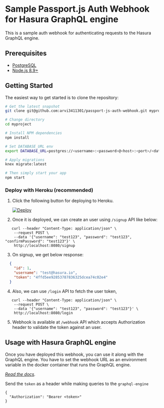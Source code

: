 # Sample Passport.js Auth Webhook for Hasura GraphQL engine

This is a sample auth webhook for authenticating requests to the Hasura GraphQL engine.

Prerequisites
-------------

- [PostgreSQL](https://www.postgresql.org/download/)
- [Node.js 8.9+](http://nodejs.org)

Getting Started
---------------

The easiest way to get started is to clone the repository:

```bash
# Get the latest snapshot
git clone git@github.com:arvi3411301/passport-js-auth-webhook.git myproject

# Change directory
cd myproject

# Install NPM dependencies
npm install

# Set DATABASE_URL env
export DATABASE_URL=postgres://<username>:<password>@<host>:<port>/<database_name>

# Apply migrations
knex migrate:latest

# Then simply start your app
npm start
```

### Deploy with Heroku (recommended)

1. Click the following button for deploying to Heroku.

   [![Deploy](https://www.herokucdn.com/deploy/button.svg)](https://heroku.com/deploy?template=https://github.com/arvi3411301/passport-js-auth-webhook)

2. Once it is deployed, we can create an user using `/signup` API like below:
  ```
     curl --header "Content-Type: application/json" \
      --request POST \
      --data '{"username": "test123", "password": "test123", "confirmPassword": "test123"}' \
      http://localhost:8080/signup
  ```

3. On signup, we get below response:
  ```json
    {
      "id": 1,
      "username": "test@hasura.io",
      "token": "4ffd5ee92853787836325dcea74c02e4"
    }
  ```

4. Also, we can use `/login` API to fetch the user token,
  ```
     curl --header "Content-Type: application/json" \
      --request POST \
      --data '{"username": "test123", "password": "test123"}' \
      http://localhost:8080/login
  ```

5. Webhook is available at `/webhook` API which accepts Authorization header to validate the token against an user.

## Usage with Hasura GraphQL engine

Once you have deployed this webhook, you can use it along with the GraphQL engine. You have to set the webhook URL as an environment variable in the docker container that runs the GraphQL engine.

*[Read the docs](https://docs.hasura.io/1.0/graphql/manual/auth/webhook.html).*

Send the `token` as a header  while making queries to the `graphql-engine`

```
{
  "Authorization": "Bearer <token>"
}
```

